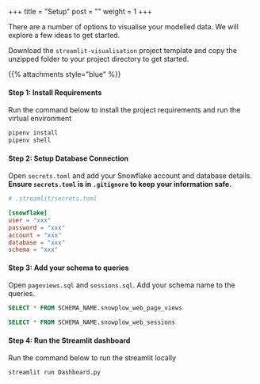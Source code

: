 +++
title = "Setup"
post = ""
weight = 1
+++

There are a number of options to visualise your modelled data. We will explore a few ideas to get started.

Download the `streamlit-visualisation` project template and copy the unzipped folder to your project directory to get started.

{{% attachments style="blue" %}}

#### **Step 1:** Install Requirements
Run the command below to install the project requirements and run the virtual environment

```cmd
pipenv install
pipenv shell
```

#### **Step 2:** Setup Database Connection
Open `secrets.toml` and add your Snowflake account and database details. **Ensure `secrets.toml` is in `.gitignore` to keep your information safe.**

```toml
# .streamlit/secrets.toml

[snowflake]
user = "xxx" 
password = "xxx" 
account = "xxx"
database = "xxx"
schema = "xxx"

```

#### **Step 3:** Add your schema to queries
Open `pageviews.sql` and `sessions.sql`. Add your schema name to the queries.

```sql
SELECT * FROM SCHEMA_NAME.snowplow_web_page_views 

SELECT * FROM SCHEMA_NAME.snowplow_web_sessions 
```

#### **Step 4:** Run the Streamlit dashboard
Run the command below to run the streamlit locally

```cmd
streamlit run Dashboard.py
```

